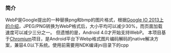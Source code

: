 ### 简介
WebP是Google提出的一种替换png和bmp的图片格式，根据[Google IO 2013上的介绍](http://commondatastorage.googleapis.com/io-2013/presentations/234%20-%20io-webp.pdf)，JPEG/PNG转换为WebP格式后，大小平均可以减少30%，而页面加载速度可以减少三分之一。
但遗憾的是，Android 4.0才开始支持WebP。
本项目基于[Chromium](https://git.chromium.org/gitweb/?p=webm/libwebp.git;a=summary)项目，是Android平台下Webp格式图片编码解码的native解决方案，兼容4.0以下系统。使用前需要用NDK编译jni目录下的cpp
